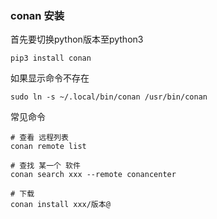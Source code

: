 ### conan 安装

首先要切换python版本至python3

```
pip3 install conan
```

如果显示命令不存在

```
sudo ln -s ~/.local/bin/conan /usr/bin/conan
```

常见命令

```
# 查看 远程列表
conan remote list

# 查找 某一个 软件
conan search xxx --remote conancenter

# 下载
conan install xxx/版本@
```
